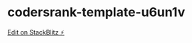# codersrank-template-u6un1v

[Edit on StackBlitz ⚡️](https://stackblitz.com/edit/codersrank-template-u6un1v)